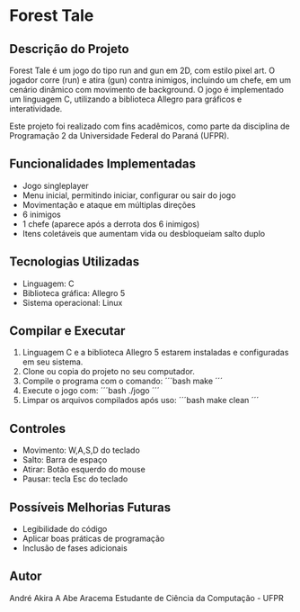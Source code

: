 # Forest Tale
## Descrição do Projeto
Forest Tale é um jogo do tipo run and gun em 2D, com estilo pixel art. O jogador corre (run) e atira (gun) contra inimigos, incluindo um chefe, em um cenário dinâmico com movimento de background. O jogo é implementado um linguagem C, utilizando a biblioteca Allegro para gráficos e interatividade.

Este projeto foi realizado com fins acadêmicos, como parte da disciplina de Programação 2 da Universidade Federal do Paraná (UFPR).

## Funcionalidades Implementadas
- Jogo singleplayer
- Menu inicial, permitindo iniciar, configurar ou sair do jogo
- Movimentação e ataque em múltiplas direções
- 6 inimigos
- 1 chefe (aparece após a derrota dos 6 inimigos)
- Itens coletáveis que aumentam vida ou desbloqueiam salto duplo

## Tecnologias Utilizadas
- Linguagem: C
- Biblioteca gráfica: Allegro 5
- Sistema operacional: Linux

## Compilar e Executar
1. Linguagem C e a biblioteca Allegro 5 estarem instaladas e configuradas em seu sistema.
2. Clone ou copia do projeto no seu computador.
3. Compile o programa com o comando:
  ´´´bash
  make
  ´´´
4. Execute o jogo com:
   ´´´bash
   ./jogo
   ´´´
5. Limpar os arquivos compilados após uso:
   ´´´bash
   make clean
   ´´´
## Controles
- Movimento: W,A,S,D do teclado
- Salto: Barra de espaço
- Atirar: Botão esquerdo do mouse
- Pausar: tecla Esc do teclado

## Possíveis Melhorias Futuras
- Legibilidade do código
- Aplicar boas práticas de programação
- Inclusão de fases adicionais

## Autor
André Akira A Abe Aracema
Estudante de Ciência da Computação - UFPR
